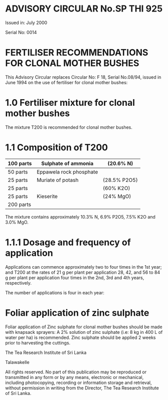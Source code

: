 # ADVISORY CIRCULAR No.SP THI 925

Issued in: July 2000

Serial No: 0014

# FERTILISER RECOMMENDATIONS FOR CLONAL MOTHER BUSHES

This Advisory Circular replaces Circular No: F 18, Serial No.08/94, issued in June 1994 on the use of fertiliser for clonal mother bushes:

# 1.0 Fertiliser mixture for clonal mother bushes

The mixture T200 is recommended for clonal mother bushes.

# 1.1 Composition of T200

|100 parts|Sulphate of ammonia|(20.6% N)|
|---|---|---|
|50 parts|Eppawela rock phosphate| |
|25 parts|Muriate of potash|(28.5% P2O5)|
|25 parts| |(60% K2O)|
|25 parts|Kieserite|(24% MgO)|
|200 parts| | |

The mixture contains approximately 10.3% N, 6.9% P2O5, 7.5% K2O and 3.0% MgO.

# 1.1.1 Dosage and frequency of application

Applications can commence approximately two to four times in the 1st year; and T200 at the rates of 21 g per plant per application 28, 42, and 56 to 84 g per plant per application four times in the 2nd, 3rd and 4th years, respectively.

The number of applications is four in each year:

# Foliar application of zinc sulphate

Foliar application of Zinc sulphate for clonal mother bushes should be made with knapsack sprayers: A 2% solution of zinc sulphate (i.e: 8 kg in 400 L of water per ha) is recommended. Zinc sulphate should be applied 2 weeks prior to harvesting the cuttings.

The Tea Research Institute of Sri Lanka

Talawakelle


All rights reserved. No part of this publication may be reproduced or transmitted in any form or by any means, electronic or mechanical, including photocopying, recording or information storage and retrieval, without permission in writing from the Director, The Tea Research Institute of Sri Lanka.